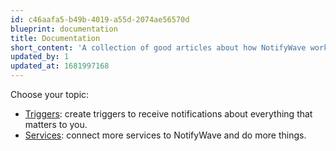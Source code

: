 ```yaml
---
id: c46aafa5-b49b-4019-a55d-2074ae56570d
blueprint: documentation
title: Documentation
short_content: 'A collection of good articles about how NotifyWave works.'
updated_by: 1
updated_at: 1681997168
---
```

Choose your topic:

- [Triggers](/documentation/triggers): create triggers to receive notifications about everything that matters to you.
- [Services](/documentation/services): connect more services to NotifyWave and do more things.